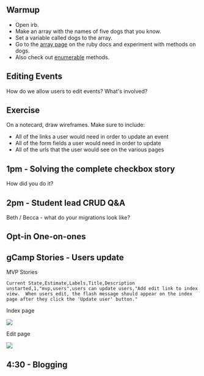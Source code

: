## Warmup
* Open irb.  
* Make an array with the names of five dogs that you know.
* Set a variable called dogs to the array.
* Go to the [array page](http://www.ruby-doc.org/core-2.1.3/Array.html) on the ruby docs and experiment with methods on dogs.
* Also check out [enumerable](http://ruby-doc.org/core-2.1.4/Enumerable.html) methods.

## Editing Events

How do we allow users to edit events?  What's involved?

## Exercise

On a notecard, draw wireframes.  Make sure to include:

* All of the links a user would need in order to update an event
* All of the form fields a user would need in order to update
* All of the urls that the user would see on the various pages

## 1pm - Solving the complete checkbox story

How did you do it?

## 2pm - Student lead CRUD Q&A

Beth / Becca  - what do your migrations look like?

## Opt-in One-on-ones

## gCamp Stories - Users update

MVP Stories

```
Current State,Estimate,Labels,Title,Description
unstarted,1,"mvp,users",users can update users,"Add edit link to index view.  When users edit, the flash message should appear on the index page after they click the 'Update user' button."
```

Index page

![](https://galvanize.mybalsamiq.com/mockups/2391990.png?key=dd6f91232218fa4d6cbf663738e10e0cfca3e151)

Edit page

![](https://galvanize.mybalsamiq.com/mockups/2374021.png?key=dd6f91232218fa4d6cbf663738e10e0cfca3e151)

## 4:30 - Blogging
